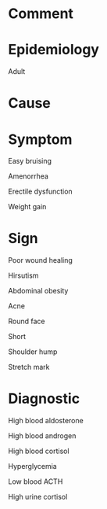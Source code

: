 # Comment

# Epidemiology

Adult

# Cause

# Symptom

Easy bruising

Amenorrhea

Erectile dysfunction

Weight gain

# Sign

Poor wound healing

Hirsutism

Abdominal obesity

Acne

Round face

Short

Shoulder hump

Stretch mark

# Diagnostic

High blood aldosterone

High blood androgen

High blood cortisol

Hyperglycemia

Low blood ACTH

High urine cortisol
